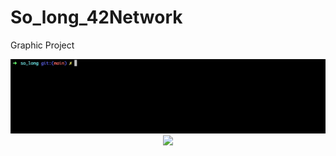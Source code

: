 # So_long_42Network
Graphic Project
<div align=center>
<img width=800 heigth=400 src=https://github.com/Ziko909/So_long_42Network/blob/main/readme_img/Intro.gif>
  <img width=800 heigth=400 src=https://github.com/Ziko909/So_long_42Network/blob/main/readme_img/Intro1.gif>
</div>

